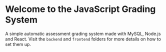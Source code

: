 # Welcome to the JavaScript Grading System

A simple automatic assessment grading system made with MySQL, Node.js and React. Visit the `backend` and `frontend` folders for more details on how to set them up.